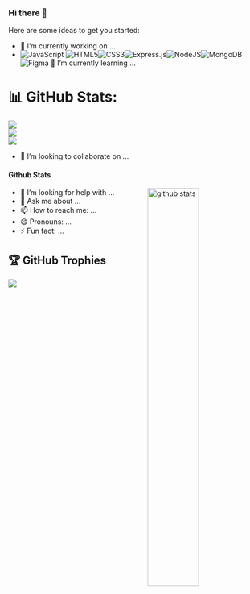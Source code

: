 ### Hi there 👋


<!-- **albe68/albe68** is a ✨ _special_ ✨ repository because its `README.md` (this file) appears on your GitHub profile.
 -->
Here are some ideas to get you started:

- 🔭 I’m currently working on ...
- ![JavaScript](https://img.shields.io/badge/javascript-%23323330.svg?style=for-the-badge&logo=javascript&logoColor=%23F7DF1E) ![HTML5](https://img.shields.io/badge/html5-%23E34F26.svg?style=for-the-badge&logo=html5&logoColor=white)![CSS3](https://img.shields.io/badge/css3-%231572B6.svg?style=for-the-badge&logo=css3&logoColor=white)![Express.js](https://img.shields.io/badge/express.js-%23404d59.svg?style=for-the-badge&logo=express&logoColor=%2361DAFB)![NodeJS](https://img.shields.io/badge/node.js-6DA55F?style=for-the-badge&logo=node.js&logoColor=white)![MongoDB](https://img.shields.io/badge/MongoDB-%234ea94b.svg?style=for-the-badge&logo=mongodb&logoColor=white)![Figma](https://img.shields.io/badge/figma-%23F24E1E.svg?style=for-the-badge&logo=figma&logoColor=white) 
 🌱 I’m currently learning ...


# 📊 GitHub Stats:
![](https://github-readme-stats.vercel.app/api?username=albe68&theme=dark&hide_border=false&include_all_commits=true&count_private=true)<br/>
![](https://github-readme-streak-stats.herokuapp.com/?user=albe68&theme=dark&hide_border=false)<br/>
![](https://github-readme-stats.vercel.app/api/top-langs/?username=albe68&theme=dark&hide_border=false&include_all_commits=true&count_private=true&layout=compact)

- 👯 I’m looking to collaborate on ...
#### Github Stats
<img src="https://github-readme-stats.vercel.app/api?username={albe68}&show_icons=true&theme=gotham" alt="github stats" width="45%" align="right"/>

- 🤔 I’m looking for help with ...
- 💬 Ask me about ...
- 📫 How to reach me: ...
- 😄 Pronouns: ...
- ⚡ Fun fact: ...
## 🏆 GitHub Trophies
![](https://github-profile-trophy.vercel.app/?username=albe68&theme=radical&no-frame=false&no-bg=false&margin-w=4)
